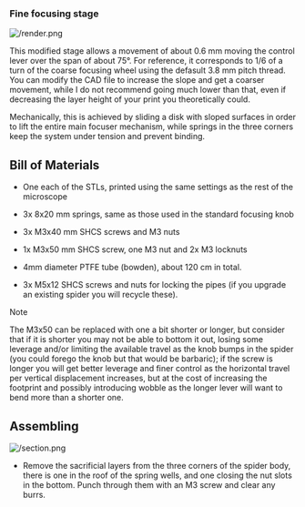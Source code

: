 ### Fine focusing stage

![/render.png](/render.png)

This modified stage allows a movement of about 0.6 mm moving the control lever over the span of about 75°.
For reference, it corresponds to 1/6 of a turn of the coarse focusing wheel using the defasult 3.8 mm pitch thread.
You can modify the CAD file to increase the slope and get a coarser movement, while I do not recommend going much lower than that, even if decreasing the layer height of your print you theoretically could.

Mechanically, this is achieved by sliding a disk with sloped surfaces in order to lift the entire main focuser mechanism, while springs in the three corners keep the system under tension and prevent binding.



## Bill of Materials

- One each of the STLs, printed using the same settings as the rest of the microscope

- 3x 8x20 mm springs, same as those used in the standard focusing knob

- 3x M3x40 mm SHCS screws and M3 nuts

- 1x M3x50 mm SHCS screw, one M3 nut and 2x M3 locknuts    

- 4mm diameter PTFE tube (bowden), about 120 cm in total.

- 3x M5x12 SHCS screws and nuts for locking the pipes (if you upgrade an existing spider you will recycle these).

>[!NOTE]
>The M3x50 can be replaced with one a bit shorter or longer, but consider that if it is shorter you may not be able to bottom it out, losing some leverage and/or limiting the available travel as the knob bumps in the spider (you could forego the knob but that would be barbaric); if the screw is longer you will get better leverage and finer control as the horizontal travel per vertical displacement increases, but at the cost of increasing the footprint and possibly introducing wobble as the longer lever will want to bend more than a shorter one.

## Assembling

![/section.png](/section.png)

- Remove the sacrificial layers from the three corners of the spider body, there is one in the roof of the spring wells, and one closing the nut slots in the bottom. Punch through them with an M3 screw and clear any burrs.

